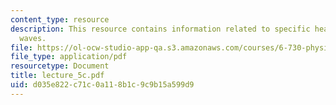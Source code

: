 ```yaml
---
content_type: resource
description: This resource contains information related to specific heat of lattice
  waves.
file: https://ol-ocw-studio-app-qa.s3.amazonaws.com/courses/6-730-physics-for-solid-state-applications-spring-2003/d035e822c71c0a118b1c9c9b15a599d9_lecture_5c.pdf
file_type: application/pdf
resourcetype: Document
title: lecture_5c.pdf
uid: d035e822-c71c-0a11-8b1c-9c9b15a599d9
---
```

